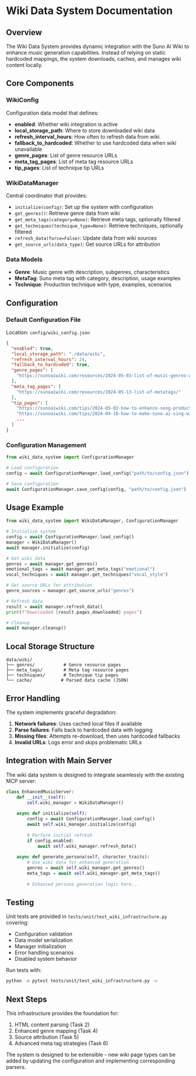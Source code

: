 # Wiki Data System Documentation

## Overview

The Wiki Data System provides dynamic integration with the Suno AI Wiki to enhance music generation capabilities. Instead of relying on static hardcoded mappings, the system downloads, caches, and manages wiki content locally.

## Core Components

### WikiConfig

Configuration data model that defines:
- **enabled**: Whether wiki integration is active
- **local_storage_path**: Where to store downloaded wiki data
- **refresh_interval_hours**: How often to refresh data from wiki
- **fallback_to_hardcoded**: Whether to use hardcoded data when wiki unavailable
- **genre_pages**: List of genre resource URLs
- **meta_tag_pages**: List of meta tag resource URLs  
- **tip_pages**: List of technique tip URLs

### WikiDataManager

Central coordinator that provides:
- `initialize(config)`: Set up the system with configuration
- `get_genres()`: Retrieve genre data from wiki
- `get_meta_tags(category=None)`: Retrieve meta tags, optionally filtered
- `get_techniques(technique_type=None)`: Retrieve techniques, optionally filtered
- `refresh_data(force=False)`: Update data from wiki sources
- `get_source_urls(data_type)`: Get source URLs for attribution

### Data Models

- **Genre**: Music genre with description, subgenres, characteristics
- **MetaTag**: Suno meta tag with category, description, usage examples
- **Technique**: Production technique with type, examples, scenarios

## Configuration

### Default Configuration File

Location: `config/wiki_config.json`

```json
{
  "enabled": true,
  "local_storage_path": "./data/wiki",
  "refresh_interval_hours": 24,
  "fallback_to_hardcoded": true,
  "genre_pages": [
    "https://sunoaiwiki.com/resources/2024-05-03-list-of-music-genres-and-styles/"
  ],
  "meta_tag_pages": [
    "https://sunoaiwiki.com/resources/2024-05-13-list-of-metatags/"
  ],
  "tip_pages": [
    "https://sunoaiwiki.com/tips/2024-05-02-how-to-enhance-song-production-using-suno-ai/",
    "https://sunoaiwiki.com/tips/2024-04-16-how-to-make-suno-ai-sing-with-spoken-word/",
    ...
  ]
}
```

### Configuration Management

```python
from wiki_data_system import ConfigurationManager

# Load configuration
config = await ConfigurationManager.load_config("path/to/config.json")

# Save configuration
await ConfigurationManager.save_config(config, "path/to/config.json")
```

## Usage Example

```python
from wiki_data_system import WikiDataManager, ConfigurationManager

# Initialize system
config = await ConfigurationManager.load_config()
manager = WikiDataManager()
await manager.initialize(config)

# Get wiki data
genres = await manager.get_genres()
emotional_tags = await manager.get_meta_tags("emotional")
vocal_techniques = await manager.get_techniques("vocal_style")

# Get source URLs for attribution
genre_sources = manager.get_source_urls("genres")

# Refresh data
result = await manager.refresh_data()
print(f"Downloaded {result.pages_downloaded} pages")

# Cleanup
await manager.cleanup()
```

## Local Storage Structure

```
data/wiki/
├── genres/           # Genre resource pages
├── meta_tags/        # Meta tag resource pages  
├── techniques/       # Technique tip pages
└── cache/           # Parsed data cache (JSON)
```

## Error Handling

The system implements graceful degradation:

1. **Network failures**: Uses cached local files if available
2. **Parse failures**: Falls back to hardcoded data with logging
3. **Missing files**: Attempts re-download, then uses hardcoded fallbacks
4. **Invalid URLs**: Logs error and skips problematic URLs

## Integration with Main Server

The wiki data system is designed to integrate seamlessly with the existing MCP server:

```python
class EnhancedMusicServer:
    def __init__(self):
        self.wiki_manager = WikiDataManager()
    
    async def initialize(self):
        config = await ConfigurationManager.load_config()
        await self.wiki_manager.initialize(config)
        
        # Perform initial refresh
        if config.enabled:
            await self.wiki_manager.refresh_data()
    
    async def generate_persona(self, character_traits):
        # Use wiki data for enhanced generation
        genres = await self.wiki_manager.get_genres()
        meta_tags = await self.wiki_manager.get_meta_tags()
        
        # Enhanced persona generation logic here...
```

## Testing

Unit tests are provided in `tests/unit/test_wiki_infrastructure.py` covering:
- Configuration validation
- Data model serialization
- Manager initialization
- Error handling scenarios
- Disabled system behavior

Run tests with:
```bash
python -m pytest tests/unit/test_wiki_infrastructure.py -v
```

## Next Steps

This infrastructure provides the foundation for:
1. HTML content parsing (Task 2)
2. Enhanced genre mapping (Task 4)
3. Source attribution (Task 5)
4. Advanced meta tag strategies (Task 6)

The system is designed to be extensible - new wiki page types can be added by updating the configuration and implementing corresponding parsers.